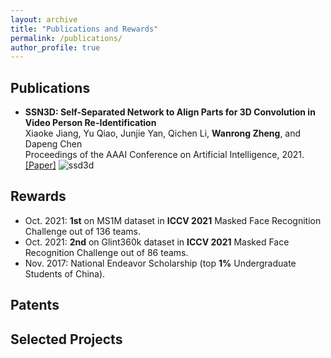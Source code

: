 ```yaml
---
layout: archive
title: "Publications and Rewards"
permalink: /publications/
author_profile: true
---
```


## Publications
- **SSN3D: Self-Separated Network to Align Parts for 3D Convolution in Video Person Re-Identification**  
Xiaoke Jiang, Yu Qiao, Junjie Yan, Qichen Li, __Wanrong Zheng__, and Dapeng Chen  
Proceedings of the AAAI Conference on Artificial Intelligence, 2021.   
[\[Paper\]](https://ZoeyZheng0.github.io/files/SSN3D.pdf)
![ssd3d](/images/ssd3d.png)

## Rewards
- Oct. 2021: __1st__ on MS1M dataset in __ICCV 2021__ Masked Face Recognition Challenge out of 136 teams.
- Oct. 2021: __2nd__ on Glint360k dataset in __ICCV 2021__ Masked Face Recognition Challenge out of 86 teams.
- Nov. 2017: National Endeavor Scholarship (top __1%__ Undergraduate Students of China).

## Patents

## Selected Projects